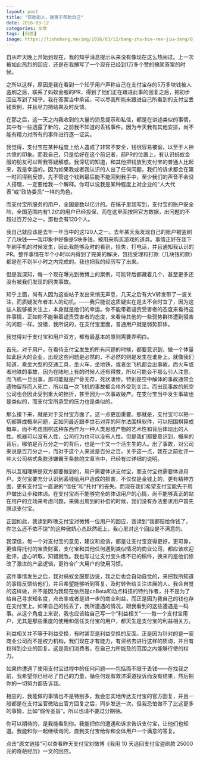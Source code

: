 ```yaml
---
layout: post
title: "帮助别人，就等于帮助自己"
date: 2016-03-12
categories: 文章
tags: [科技]
image: https://lishuhang.me/img/2016/03/12/bang-zhu-bie-ren-jiu-deng/01.png
---
```


自从昨天晚上开始到现在，我的知乎消息提示从来没有像现在这么热闹过。上一次被如此热烈的回应，还是在我撰写了一个现在已经到1万多个赞的搞笑答案的时候。

之所以这样，原因是我在看到一个知乎用户声称自己在支付宝存的5万多块钱被人盗刷之后，联系了蚂蚁金服的PR，得到了他们正在跟进此事的回复之后，把初步回应写到了知乎。我在答案当中承诺，可以尽我所能来跟进自己所看到的支付宝丢钱案例，并且尽力把结果及时反馈。

在那之后，这一天之内我收到的大量的消息提示和私信，都是在讲述类似的事情，其中有一些透露了新的，之前我不知道的丢钱事件。因为今天我有其他安排，尚不能有精力对所有的事件进行逐一证实。

我觉得，支付宝在某种程度上给人造成了非常不安全，钱很容易被偷，以至于人神共愤的印象。而我自己，只是恰好在这个前记者，前PR的位置上，有认识蚂蚁金服的朋友可以帮我答疑解惑。我深切的知道，和其他把钱放到支付宝的普通人比起来，我是幸运的。因为如果我或者我认识的人出了任何问题，我们的诉求都会在第一时间得到反馈。先不管这个钱到最后能不能回到我手中，至少我们的声音不会没人搭理，一定要给我一个解释。你可以说我是某种程度上对企业的“人大代表”或“政协委员”一样的角色。

而支付宝所服务的用户，全国是数以亿计的。在稿子里我写到，支付宝的账户安全险，全国范围内有1.2亿的用户已经投保，而在这里面按照官方数据，出问题的不超过百万分之一，那也会有120个人。

我自己就应该是去年一年当中的这120人之一。去年某天我发现自己的账户被盗刷了几块钱——我印象中好像是5块多钱，被用来购买游戏的道具。事情正好在我下午刷手机的时候发生，因此我能够及时的看到，挂失，打电话，并且通知我认识的PR。整件事情在半个小时以内得到了完美的解决，包括受理和打款（几块钱的款）都是在不到半小时之内完成的。我也把我的经历写了出来。

但是我深知，每一个现在曝光到微博上的案例，可能背后都藏着几个，甚至更多还没有被我们发现的同类事故。

知乎上面，尚有人因为这些帖子发出来悄无声息，几天之后有大V转发带了一波关注，而质疑发布者本人的动机。——我只能说这质疑实在是太不合时宜了，因为这些人能够被关注上，本身就是他们的幸运。你不能带着谴责受害者的态度来看待这件事情，正如你不能带着谴责受害者的态度，来看待其他的一些弱势群体遭到侵害的问题一样。没错，我所说的，在支付宝里面，普通用户就是弱势群体。

我觉得对于支付宝和用户双方，都有最基本的原则需要弄明白。

首先，对于用户。在看待支付宝发生的所有问题的时候，都要意识到，做一个体量如此巨大的企业，出现这些问题是必然的，不必然的则是发生在谁身上。就像我们知道，乘坐大型的交通工具，坐火车，坐地铁，或者坐飞机都会出事故。而火车或者地铁的事故，因为在陆地上有的时候人还有得救，所以可能会不那么引人注意。而飞机一旦出事，那可能就是尸骨无存，死状凄惨。特别是空中解体的事故通常会遗物留存而人死亡，所以每一次飞机的事故都会格外受到关注。而出现事故的航空公司也会因此受到重大的挫折，甚至因为一次事故破产。在支付宝当中发生事故也是类似的，而支付宝所承受的压力也是类似的。

那么接下来，就是对于支付宝方面了。这一点更加重要。那就是，支付宝可以把一切都算成概率问题，正如同最近跟李世石对弈的阿尔法围棋软件，可以把围棋算成概率，而不考虑围棋这种东西作为一种人类思维产物的艺术性和背后体现出的人性。机器可以没有人性，公司行为也可以没有人性。但是我们都要意识到，概率的背后，哪怕是百万分之一的背后，也是一个又一个活生生的人。出了事故，对公司来说是百万分之一，而对于这个人来说是百分之百。关于这一点，我在之前批评一些大公司格式条款涉嫌霸王条款的文章当中，已经有过详细的说明。

所以互相理解是双方都要做到的，用户需要体谅支付宝，而支付宝也需要体谅用户。支付宝要充分认识到丢钱给用户造成的损害，不仅仅是金钱上的，更有精神方面，更有支付宝一直说的“信任”和“托付”的丧失。而现在我们希望支付宝能先于用户做出让步和体谅。在支付宝尚不能够完全的体谅用户的心情，尚不能够真正的站在用户的立场来考虑问题，来做出周到的补偿的时候，我们没有办法要求用户首先原谅支付宝。

正因如此，我读到昨晚支付宝对微博一位用户的回应，我读到“我都赔给你钱了，你怎么还不依不饶”的这种傲娇心态跃然纸上，我心里对这个回应是不满意的。

我深信，每一个对支付宝的意见，建议和投诉，都是让支付宝变得更好，更可靠，更值得托付的宝贵财富，支付宝和其他任何遇到类似情况的商业公司，都应该欢迎批评，虚心听取，知错就改。我也写过让支付宝头疼不已的稿件，换来的是他们修改了激进的产品逻辑，更符合广大用户的使用习惯。

这件事情发生之后，我对蚂蚁金服那边说，我之后也会自动自觉的，来把我所知道的事情反馈给他们，并且希望能够听到答复，及时转告给关注进展的人。我会自觉的这样做，并不是因为我现在依然是cnBeta和动点科技的特约作者，并不是为了给自己寻求知名度，点击率或者是进一步的商业利益，而正是因为我自己的钱也存在支付宝上。如果自己的钱丢了，我所遭遇的情况，跟我看到的这些遭遇是一码事。从这个角度上来说，我也应该给自己写一个“利益相关”——每一个支付宝用户，尤其是那些重度的使用和信任支付宝的用户，都天生是支付宝的利益相关方。

利益相关并不等于利益交换，有时甚至是利益交换的反面。正是因为针对的是一家商业公司而不是权力机构，我们现在才有能力，有资格去进行这样的质询，并且有权得到企业的回复。这是我们消费者，在自己力所能及的范围之内能够行使的权力。

如果你遭遇了使用支付宝过程中的任何问题——包括而不限于丢钱——在找我之前，我希望你已经尽了自己的力量，循任何现有救济渠道投诉而没有结果，然后把你的一切努力都告诉我。

相应的，我能做的事情也不是特别多，我会忠实地传达支付宝的官方回复，并且一般都是在支付宝官微贴出官方回复之后，同步发送一次。但我恐怕做不了比这更多的事情，比如“假传圣旨”。所以也请不要过分期待。

你可以期待的，是我能看到你。我能把你的遭遇和诉求告诉支付宝，让他们也知道。我能和你一起继续询问，直到支付宝给你和全体用户一个满意的答复。

点击“原文链接”可以查看昨天支付宝对微博《我用 10 天追回支付宝盗刷款 25000 元的奇葩经历》一文的回应。